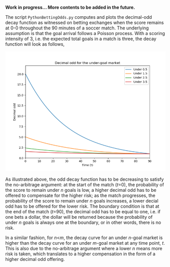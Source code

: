 **Work in progress... More contents to be added in the future.**

The script `PythonBettingOdds.py` computes and plots the decimal-odd decay function as witnessed on betting exchanges when the score remains at 0-0 throughout the 90 minutes of a soccer match. The underlying assumption is that the goal arrival follows a Poisson process. With a scoring intensity of 3, i.e. the expected total goals in a match is three, the decay function will look as follows,

![alt text](https://github.com/QuantStats/BettingOdds/blob/master/decimal_odd.png)

As illustrated above, the odd decay function has to be decreasing to satisfy the no-arbitrage argument: at the start of the match (*t*=0), the probability of the score to remain under *n* goals is low, a higher decimal odd has to be offered to compensate for the higher risk; as the match progresses, the probability of the score to remain under *n* goals increases, a lower decial odd has to be offered for the lower risk. The boundary condition is that at the end of the match (*t*=90), the decimal odd has to be equal to one, i.e. if one bets a dollar, the dollar will be returned because the probability of under *n* goals is always one at the boundary, or in other words, there is no risk.

In a similar fashion, for *n*<*m*, the decay curve for an under *n*-goal market is higher than the decay curve for an under *m*-goal market at any time point, *t*. This is also due to the no-arbitrage argument where a lower *n* means more risk is taken, which translates to a higher compensation in the form of a higher decimal odd offering.
